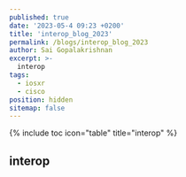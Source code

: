 ```yaml
---
published: true
date: '2023-05-4 09:23 +0200'
title: 'interop_blog_2023'
permalink: /blogs/interop_blog_2023
author: Sai Gopalakrishnan
excerpt: >-
  interop
tags:
  - iosxr
  - cisco
position: hidden
sitemap: false
---
```


{% include toc icon="table" title="interop" %}

## interop
